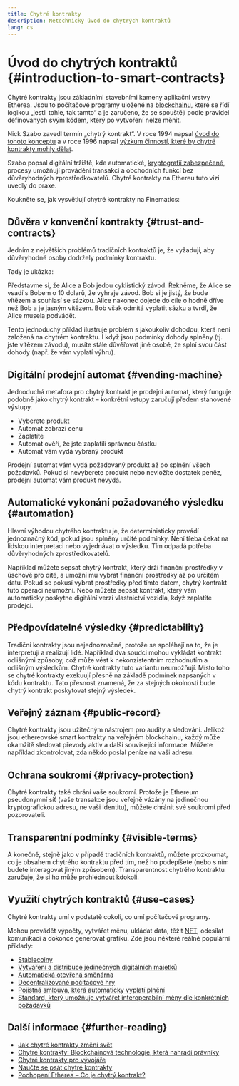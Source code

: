 ```yaml
---
title: Chytré kontrakty
description: Netechnický úvod do chytrých kontraktů
lang: cs
---
```


# Úvod do chytrých kontraktů {#introduction-to-smart-contracts}

Chytré kontrakty jsou základními stavebními kameny aplikační vrstvy Etherea. Jsou to počítačové programy uložené na [blockchainu](/glossary/#blockchain), které se řídí logikou „jestli tohle, tak tamto“ a je zaručeno, že se spouštějí podle pravidel definovaných svým kódem, který po vytvoření nelze měnit.

Nick Szabo zavedl termín „chytrý kontrakt“. V roce 1994 napsal [úvod do tohoto konceptu](https://www.fon.hum.uva.nl/rob/Courses/InformationInSpeech/CDROM/Literature/LOTwinterschool2006/szabo.best.vwh.net/smart.contracts.html) a v roce 1996 napsal [výzkum činností, které by chytré kontrakty mohly dělat](https://www.fon.hum.uva.nl/rob/Courses/InformationInSpeech/CDROM/Literature/LOTwinterschool2006/szabo.best.vwh.net/smart_contracts_2.html).

Szabo popsal digitální tržiště, kde automatické, [kryptografií zabezpečené](/glossary/#cryptography), procesy umožňují provádění transakcí a obchodních funkcí bez důvěryhodných zprostředkovatelů. Chytré kontrakty na Ethereu tuto vizi uvedly do praxe.

Koukněte se, jak vysvětlují chytré kontrakty na Finematics:

<YouTube id="pWGLtjG-F5c" />

## Důvěra v konvenční kontrakty {#trust-and-contracts}

Jedním z největších problémů tradičních kontraktů je, že vyžadují, aby důvěryhodné osoby dodržely podmínky kontraktu.

Tady je ukázka:

Představme si, že Alice a Bob jedou cyklistický závod. Řekněme, že Alice se vsadí s Bobem o 10 dolarů, že vyhraje závod. Bob si je jistý, že bude vítězem a souhlasí se sázkou. Alice nakonec dojede do cíle o hodně dříve než Bob a je jasným vítězem. Bob však odmítá vyplatit sázku a tvrdí, že Alice musela podvádět.

Tento jednoduchý příklad ilustruje problém s jakoukoliv dohodou, která není založená na chytrém kontraktu. I když jsou podmínky dohody splněny (tj. jste vítězem závodu), musíte stále důvěřovat jiné osobě, že splní svou část dohody (např. že vám vyplatí výhru).

## Digitální prodejní automat {#vending-machine}

Jednoduchá metafora pro chytrý kontrakt je prodejní automat, který funguje podobně jako chytrý kontrakt – konkrétní vstupy zaručují předem stanovené výstupy.

- Vyberete produkt
- Automat zobrazí cenu
- Zaplatíte
- Automat ověří, že jste zaplatili správnou částku
- Automat vám vydá vybraný produkt

Prodejní automat vám vydá požadovaný produkt až po splnění všech požadavků. Pokud si nevyberete produkt nebo nevložíte dostatek peněz, prodejní automat vám produkt nevydá.

## Automatické vykonání požadovaného výsledku {#automation}

Hlavní výhodou chytrého kontraktu je, že deterministicky provádí jednoznačný kód, pokud jsou splněny určité podmínky. Není třeba čekat na lidskou interpretaci nebo vyjednávat o výsledku. Tím odpadá potřeba důvěryhodných zprostředkovatelů.

Například můžete sepsat chytrý kontrakt, který drží finanční prostředky v úschově pro dítě, a umožní mu vybrat finanční prostředky až po určitém datu. Pokud se pokusí vybrat prostředky před tímto datem, chytrý kontrakt tuto operaci neumožní. Nebo můžete sepsat kontrakt, který vám automaticky poskytne digitální verzi vlastnictví vozidla, když zaplatíte prodejci.

## Předpovídatelné výsledky {#predictability}

Tradiční kontrakty jsou nejednoznačné, protože se spoléhají na to, že je interpretují a realizují lidé. Například dva soudci mohou vykládat kontrakt odlišnými způsoby, což může vést k nekonzistentním rozhodnutím a odlišným výsledkům. Chytré kontrakty tuto variantu neumožňují. Místo toho se chytré kontrakty exekuují přesně na základě podmínek napsaných v kódu kontraktu. Tato přesnost znamená, že za stejných okolností bude chytrý kontrakt poskytovat stejný výsledek.

## Veřejný záznam {#public-record}

Chytré kontrakty jsou užitečným nástrojem pro audity a sledování. Jelikož jsou ethereovské smart kontrakty na veřejném blockchainu, každý může okamžitě sledovat převody aktiv a další související informace. Můžete například zkontrolovat, zda někdo poslal peníze na vaši adresu.

## Ochrana soukromí {#privacy-protection}

Chytré kontrakty také chrání vaše soukromí. Protože je Ethereum pseudonymní síť (vaše transakce jsou veřejně vázány na jedinečnou kryptografickou adresu, ne vaši identitu), můžete chránit své soukromí před pozorovateli.

## Transparentní podmínky {#visible-terms}

A konečně, stejně jako v případě tradičních kontraktů, můžete prozkoumat, co je obsahem chytrého kontraktu před tím, než ho podepíšete (nebo s ním budete interagovat jiným způsobem). Transparentnost chytrého kontraktu zaručuje, že si ho může prohlédnout kdokoli.

## Využití chytrých kontraktů {#use-cases}

Chytré kontrakty umí v podstatě cokoli, co umí počítačové programy.

Mohou provádět výpočty, vytvářet měnu, ukládat data, těžit [NFT](/glossary/#nft), odesílat komunikaci a dokonce generovat grafiku. Zde jsou některé reálné populární příklady:

- [Stablecoiny](/stablecoins/)
- [Vytváření a distribuce jedinečných digitálních majetků](/nft/)
- [Automatická otevřená směnárna](/get-eth/#dex)
- [Decentralizované počítačové hry](/dapps/?category=gaming#explore)
- [Pojistná smlouva, která automaticky vyplatí plnění](https://etherisc.com/)
- [Standard, který umožňuje vytvářet interoperabilní měny dle konkrétních požadavků](/developers/docs/standards/tokens/)

## Další informace {#further-reading}

- [Jak chytré kontrakty změní svět](https://www.youtube.com/watch?v=pA6CGuXEKtQ)
- [Chytré kontrakty: Blockchainová technologie, která nahradí právníky](https://blockgeeks.com/guides/smart-contracts/)
- [Chytré kontrakty pro vývojáře](/developers/docs/smart-contracts/)
- [Naučte se psát chytré kontrakty](/developers/learning-tools/)
- [Pochopení Etherea – Co je chytrý kontrakt?](https://github.com/ethereumbook/ethereumbook/blob/develop/07smart-contracts-solidity.asciidoc#what-is-a-smart-contract)
